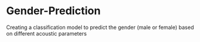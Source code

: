 # Gender-Prediction
Creating a classification model to predict the gender (male or female) based on different acoustic parameters
